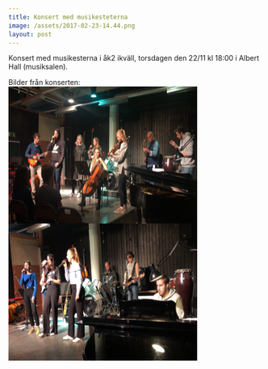 ```yaml
---
title: Konsert med musikesteterna
image: /assets/2017-02-23-14.44.png
layout: post
---
```


Konsert med musikesterna i åk2 ikväll, torsdagen den 22/11 kl 18:00 i Albert Hall (musiksalen).<br> 

Bilder från konserten:
<br>
<img src="/assets/konsert1.png" alt="spetsolymp" width="374" height="271" align="left">
<br>
<img src="/assets/konsert2.png" alt="spetsolymp" width="374" height="271" align="left">
